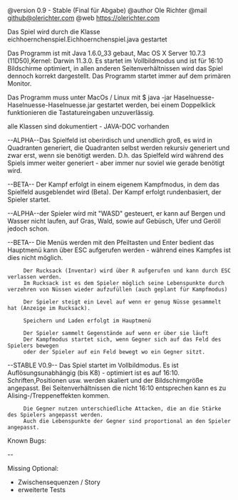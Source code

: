 @version 0.9 - Stable (Final für Abgabe)
@author Ole Richter
@mail github@olerichter.com
@web https://olerichter.com

Das Spiel wird durch die Klasse eichhoernchenspiel.Eichhoernchenspiel.java gestartet

Das Programm ist mit Java 1.6.0_33 gebaut, Mac OS X Server 10.7.3 (11D50),Kernel: Darwin 11.3.0.
Es startet im Vollbildmodus und ist für 16:10 Bildschirme optimiert, in allen anderen Seitenverhältnissen
wird das Spiel dennoch korrekt dargestellt.
Das Programm startet immer auf dem primären Monitor.

Das Programm muss unter MacOs / Linux mit $ java -jar Haselnuesse-Haselnuesse-Haselnuesse.jar gestartet werden, bei einem Doppelklick funktionieren die Tastatureingaben unzuverlässig.

alle Klassen sind dokumentiert - JAVA-DOC vorhanden


--ALPHA--Das Spielfeld ist oberirdisch und unendlich groß, es wird in Quadranten generiert, 
         die Quadranten selbst werden rekursiv generiert und zwar erst, wenn sie benötigt werden.
         D.h. das Spielfeld wird während des Spiels immer weiter generiert - aber immer nur soviel wie gerade benötigt wird.


--BETA-- Der Kampf erfolgt in einem eigenem Kampfmodus, in dem das Spielfeld ausgeblendet wird (Beta).
         Der Kampf erfolgt rundenbasiert, der Spieler startet.

--ALPHA--der Spieler wird mit "WASD" gesteuert, er kann auf Bergen und Wasser nicht laufen, auf Gras, Wald, 
         sowie auf Gebüsch, Ufer und Geröll jedoch schon.

--BETA-- Die Menüs werden mit den Pfeiltasten und Enter bedient
         das Hauptmenü kann über ESC aufgerufen werden - während eines Kampfes ist dies nicht möglich.

         Der Rucksack (Inventar) wird über R aufgerufen und kann durch ESC verlassen werden.
         Im Rucksack ist es dem Spieler möglich seine Lebenspunkte durch verzehren von Nüssen wieder aufzufüllen (auch geplant für Kampfmodus)
         
         Der Spieler steigt ein Level auf wenn er genug Nüsse gesammelt hat (Anzeige im Rucksack).

         Speichern und Laden erfolgt im Hauptmenü

         Der Spieler sammelt Gegenstände auf wenn er über sie läuft
         Der Kampfmodus startet sich, wenn Gegner sich auf das Feld des Spielers bewegen 
         oder der Spieler auf ein Feld bewegt wo ein Gegner sitzt.

--STABLE V0.9--
         Das Spiel startet im Vollbildmodus. Es ist Auflösungsunabhängig (bis K8) - optimiert ist es auf 16:10.
         Schriften,Positionen usw. werden skaliert und der Bildschirmgröße angepasst.
         Bei Seitenverhältnissen die nicht 16:10 entsprechen kann es zu Alising-/Treppeneffekten kommen.

         Die Gegner nutzen unterschiedliche Attacken, die an die Stärke des Spielers angepasst werden.
         Auch die Lebenspunkte der Gegner sind proportional an den Spieler angepasst.

Known Bugs:

--

Missing Optional:
- Zwischensequenzen / Story
- erweiterte Tests